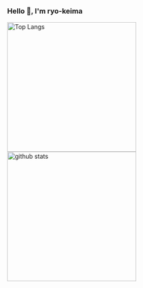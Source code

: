 ### Hello 👋, I'm ryo-keima

<div align="left">
<img alt="Top Langs" height="300px" src="https://github-readme-stats.vercel.app/api/top-langs/?username=ryo-keima&hide=html" />

<img alt="github stats" height="300px" src="https://github-readme-stats.vercel.app/api?username=ryo-keima&show_icons=true&count_private=true&line_height=40" />
</div>
